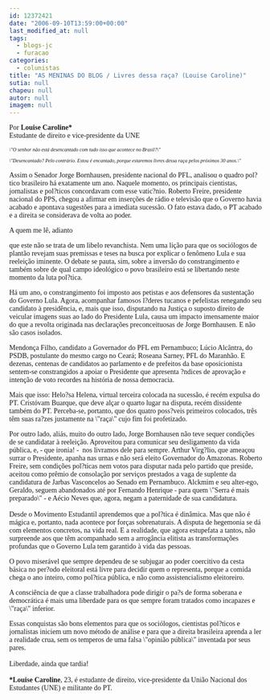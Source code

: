 ```yaml
---
id: 12372421
date: "2006-09-10T13:59:00+00:00"
last_modified_at: null
tags:
  - blogs-jc
  - furacao
categories:
  - colunistas
title: "AS MENINAS DO BLOG / Livres dessa raça? (Louise Caroline)"
sutia: null
chapeu: null
autor: null
imagem: null
---
```

<p><P><FONT face=Verdana>Por <STRONG>Louise Caroline*</STRONG><BR>Estudante de direito e vice-presidente da UNE</FONT></P></p>
<p><P><FONT face=Verdana><EM><FONT size=1>\"O senhor não está desencantado com tudo isso que acontece no Brasil?\"<BR><BR>\"Desencantado? Pelo contrário. Estou é encantado, porque estaremos livres dessa raça pelos próximos 30 anos.\"<BR></FONT></EM>&nbsp;<BR>Assim o Senador Jorge Bornhausen, presidente nacional do PFL, analisou o quadro pol?tico brasileiro há exatamente um ano. Naquele momento, os principais cientistas, jornalistas e pol?ticos concordavam com esse vatic?nio. Roberto Freire, presidente nacional do PPS, chegou a afirmar em inserções de rádio e televisão que o Governo havia acabado e apontava sugestões para a imediata sucessão. O fato estava dado, o PT acabado e a direita se considerava de volta ao poder. </FONT></P></p>
<p><P><FONT face=Verdana>A quem me lê, adianto</p>
<p> que este não se trata de um libelo revanchista. Nem uma lição para que os sociólogos de plantão revejam suas premissas e teses na busca por explicar o fenômeno Lula e sua reeleição iminente. O debate se pauta, sim, sobre a inversão do constrangimento e também sobre de qual campo ideológico o povo brasileiro está se libertando neste momento da luta pol?tica. </FONT></P></p>
<p><P><FONT face=Verdana>Há um ano, o constrangimento foi imposto aos petistas e aos defensores da sustentação do Governo Lula. Agora, acompanhar famosos l?deres tucanos e pefelistas renegando seu candidato à presidência, e, mais que isso, disputando na Justiça o suposto direito de veicular imagens suas ao lado do Presidente Lula, causa um impacto imensamente maior do que a revolta originada nas declarações preconceituosas de Jorge Bornhausen. E não são casos isolados. </FONT></P></p>
<p><P><FONT face=Verdana>Mendonça Filho, candidato a Governador do PFL em Pernambuco; Lúcio Alcântra, do PSDB, postulante do mesmo cargo no Ceará; Roseana Sarney, PFL do Maranhão. E dezenas, centenas de candidatos ao parlamento e de prefeitos da base oposicionista sentem-se constrangidos a apoiar o Presidente que apresenta ?ndices de aprovação e intenção de voto recordes na história de nossa democracia. </FONT></P></p>
<p><P><FONT face=Verdana>Mais que isso: Helo?sa Helena, virtual terceira colocada na sucessão, é recém expulsa do PT. Cristóvam Buarque, que deve alçar o quarto lugar na disputa, recém dissidente também do PT. Perceba-se, portanto, que dos quatro poss?veis primeiros colocados, três têm suas ra?zes justamente na \"raça\" cujo fim foi profetizado. </FONT></P></p>
<p><P><FONT face=Verdana>Por outro lado, aliás, muito do outro lado, Jorge Bornhausen não teve sequer condições de se candidatar à reeleição. Aproveitou para comunicar seu desligamento da vida pública, e, - que ironia! -&nbsp; nos livramos dele para sempre. Arthur Virg?lio, que ameaçou surrar o Presidente, apanha nas urnas e não será eleito Governador do Amazonas. Roberto Freire, sem condições pol?ticas nem votos para disputar nada pelo partido que preside, aceitou como prêmio de consolação por serviços prestados a vaga de suplente da candidatura de Jarbas Vasconcelos ao Senado em Pernambuco. Alckmim e seu alter-ego, Geraldo, seguem abandonados até por Fernando Henrique - para quem \"Serra é mais preparado\" - e Aécio Neves que, agora, negam a paternidade de sua candidatura. <BR>&nbsp;<BR>Desde o Movimento Estudantil aprendemos que a pol?tica é dinâmica. Mas que não é mágica e, portanto, nada acontece por forças sobrenaturais. A disputa de hegemonia se dá com elementos concretos, na vida real. E a realidade, que agora estupefata a tantos, não surpreende aos que têm acompanhado sem a arrogância elitista as transformações profundas que o Governo Lula tem garantido à vida das pessoas. </FONT></P></p>
<p><P><FONT face=Verdana>O povo miserável que sempre dependeu de se subjugar ao poder coercitivo da cesta básica no per?odo eleitoral está livre para decidir quem o representa, porque a comida chega o ano inteiro, como pol?tica pública, e não como assistencialismo eleitoreiro. </FONT></P></p>
<p><P><FONT face=Verdana>A consciência de que a classe trabalhadora pode dirigir o pa?s de forma soberana e democrática é mais uma liberdade para os que sempre foram tratados como incapazes e \"raça\" inferior.</FONT></P></p>
<p><P><FONT face=Verdana>Essas conquistas são bons elementos para que os sociólogos, cientistas pol?ticos e jornalistas iniciem um novo método de análise e para que a direita brasileira aprenda a ler a realidade crua, sem os temperos de uma falsa \"opinião pública\" inventada por seus pares. <BR><BR>Liberdade, ainda que tardia!<BR><BR><STRONG>*Louise Caroline</STRONG>, 23, é estudante de direito, vice-presidente da União Nacional dos Estudantes (UNE) e militante do PT.</FONT></P> </p>
